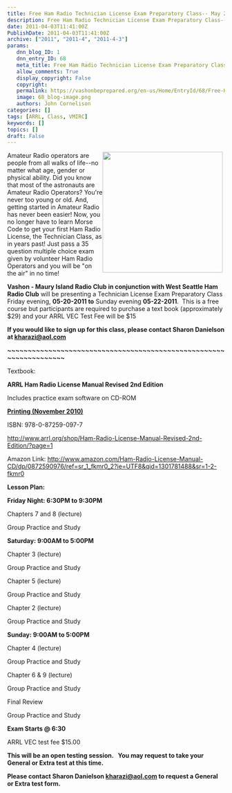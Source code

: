 ```yaml
---
title: Free Ham Radio Technician License Exam Preparatory Class-- May 20, 2011 to May 22, 2011
description: Free Ham Radio Technician License Exam Preparatory Class-- May 20, 2011 to May 22, 2011
date: 2011-04-03T11:41:00Z
PublishDate: 2011-04-03T11:41:00Z
archive: ["2011", "2011-4", "2011-4-3"]
params:
   dnn_blog_ID: 1
   dnn_entry_ID: 68
   meta_title: Free Ham Radio Technician License Exam Preparatory Class-- May 20, 2011 to May 22, 2011
   allow_comments: True
   display_copyright: False
   copyright: 
   permalink: https://vashonbeprepared.org/en-us/Home/EntryId/68/Free-Ham-Radio-Technician-License-Exam-Preparatory-Class-May-20-2011-to-May-22-2011
   image: 68_blog-image.png
   authors: John Cornelison
categories: []
tags: [ARRL, Class, VMIRC]
keywords: []
topics: []
draft: False
---
```


<p><img align="right" width="278" height="279" style="margin: 0px 5px 5px 0px; display: inline" alt="" src="http://www.yarc.org/images/WhenAllElseFails.jpg" /></p>
<p>Amateur Radio operators are people from all walks of life--no matter what age, gender or physical ability. Did you know that most of the astronauts are Amateur Radio Operators? You're never too young or old. And, getting started in Amateur Radio has never been easier! Now, you no longer have to learn Morse Code to get your first Ham Radio License, the Technician Class, as in years past! Just pass a 35 question multiple choice exam given by volunteer Ham Radio Operators and you will be "on the air" in no time!</p>
<p><strong>Vashon - Maury Island Radio Club in conjunction with West Seattle Ham Radio Club</strong> will be presenting a Technician License Exam Preparatory Class Friday evening, <strong>05-20-2011 to</strong> Sunday evening <strong>05-22-2011</strong>.&#160; This is a free course but participants are required to purchase a text book (approximately $29) and your ARRL VEC Test Fee will be $15</p>
<p><strong>If you would like to sign up for this class, please contact Sharon Danielson at </strong><a href="mailto:kharazi@aol.com"><strong>kharazi@aol.com</strong></a><strong> </strong></p>
<p><strong>~~~~~~~~~~~~~~~~~~~~~~~~~~~~~~~~~~~~~~~~~~~~~~~~~~~~~~~~~~~~~~~~~~~</strong></p>
<p>Textbook:</p>
<p><strong>ARRL Ham Radio License Manual Revised 2nd Edition&#160; </strong></p>
<p>Includes practice exam software on CD-ROM</p>
<p><strong><u>Printing (November 2010)</u></strong></p>
<p>ISBN: 978-0-87259-097-7</p>
<p><a href="http://www.arrl.org/shop/Ham-Radio-License-Manual-Revised-2nd-Edition/?page=1">http://www.arrl.org/shop/Ham-Radio-License-Manual-Revised-2nd-Edition/?page=1</a></p>
<p>Amazon Link: <a href="http://www.amazon.com/Ham-Radio-License-Manual-CD/dp/0872590976/ref=sr_1_fkmr0_2?ie=UTF8&amp;qid=1301781488&amp;sr=1-2-fkmr0">http://www.amazon.com/Ham-Radio-License-Manual-CD/dp/0872590976/ref=sr_1_fkmr0_2?ie=UTF8&amp;qid=1301781488&amp;sr=1-2-fkmr0</a></p>
<p><strong>Lesson Plan:</strong></p>
<p><strong>Friday Night: 6:30PM to 9:30PM</strong></p>
<p>Chapters 7 and 8 (lecture)</p>
<p>Group Practice and Study</p>
<p><strong>Saturday: 9:00AM to 5:00PM </strong></p>
<p>Chapter 3 (lecture)</p>
<p>Group Practice and Study</p>
<p>Chapter 5 (lecture)</p>
<p>Group Practice and Study</p>
<p>Chapter 2 (lecture)</p>
<p>Group Practice and Study</p>
<p><strong>Sunday: 9:00AM to 5:00PM</strong></p>
<p>Chapter 4 (lecture)</p>
<p>Group Practice and Study</p>
<p>Chapter 6 &amp; 9 (lecture)</p>
<p>Group Practice and Study</p>
<p>Final Review</p>
<p>Group Practice and Study</p>
<p><strong>Exam Starts @ 6:30</strong></p>
<p>ARRL VEC test fee $15.00</p>
<p><strong>This will be an open testing session.&#160;&#160; You may request to take your General or Extra test at this time. </strong></p>
<p><strong>Please contact Sharon Danielson </strong><a href="mailto:kharazi@aol.com"><strong>kharazi@aol.com</strong></a><strong> to request a General or Extra test form.</strong></p>
